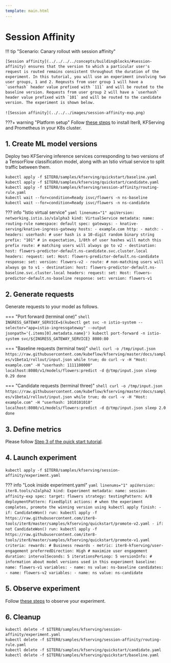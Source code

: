 ```yaml
---
template: main.html
---
```


# Session Affinity

!!! tip "Scenario: Canary rollout with session affinity"

    [Session affinity](../../../../concepts/buildingblocks/#session-affinity) ensures that the version to which a particular user's request is routed remains consistent throughout the duration of the experiment. In this tutorial, you will use an experiment involving two user groups, 1 and 2. Reqeusts from user group 1 will have a `userhash` header value prefixed with `111` and will be routed to the baseline version. Requests from user group 2 will have a `userhash` header value prefixed with `101` and will be routed to the candidate version. The experiment is shown below.

    ![Session affinity](../../../images/session-affinity-exp.png)

???+ warning "Platform setup"
    Follow [these steps](../platform-setup.md) to install Iter8, KFServing and Prometheus in your K8s cluster.

## 1. Create ML model versions
Deploy two KFServing inference services corresponding to two versions of a TensorFlow classification model, along with an Istio virtual service to split traffic between them.

```shell
kubectl apply -f $ITER8/samples/kfserving/quickstart/baseline.yaml
kubectl apply -f $ITER8/samples/kfserving/quickstart/candidate.yaml
kubectl apply -f $ITER8/samples/kfserving/session-affinity/routing-rule.yaml
kubectl wait --for=condition=Ready isvc/flowers -n ns-baseline
kubectl wait --for=condition=Ready isvc/flowers -n ns-candidate
```

??? info "Istio virtual service"
    ```yaml linenums="1"
    apiVersion: networking.istio.io/v1alpha3
    kind: VirtualService
    metadata:
      name: routing-rule
      namespace: default
    spec:
      gateways:
      - knative-serving/knative-ingress-gateway
      hosts:
      - example.com
      http:
      - match:
        - headers:
            userhash: # user hash is a 10-digit random binary string
              prefix: "101" # in expectation, 1/8th of user hashes will match this prefix
        route: # matching users will always go to v2
        - destination:
            host: flowers-predictor-default.ns-candidate.svc.cluster.local
          headers:
            request:
              set:
                Host: flowers-predictor-default.ns-candidate
            response:
              set:
                version: flowers-v2
      - route: # non-matching users will always go to v1
        - destination:
            host: flowers-predictor-default.ns-baseline.svc.cluster.local
          headers:
            request:
              set:
                Host: flowers-predictor-default.ns-baseline
            response:
              set:
                version: flowers-v1
    ```

## 2. Generate requests
Generate requests to your model as follows.

=== "Port forward (terminal one)"
    ```shell
    INGRESS_GATEWAY_SERVICE=$(kubectl get svc -n istio-system --selector="app=istio-ingressgateway" --output jsonpath='{.items[0].metadata.name}')
    kubectl port-forward -n istio-system svc/${INGRESS_GATEWAY_SERVICE} 8080:80
    ```

=== "Baseline requests (terminal two)"
    ```shell
    curl -o /tmp/input.json https://raw.githubusercontent.com/kubeflow/kfserving/master/docs/samples/v1beta1/rollout/input.json
    while true; do
    curl -v -H "Host: example.com" -H "userhash: 1111100000" localhost:8080/v1/models/flowers:predict -d @/tmp/input.json
    sleep 0.29
    done
    ```

=== "Candidate requests (terminal three)"
    ```shell
    curl -o /tmp/input.json https://raw.githubusercontent.com/kubeflow/kfserving/master/docs/samples/v1beta1/rollout/input.json
    while true; do
    curl -v -H "Host: example.com" -H "userhash: 1010101010" localhost:8080/v1/models/flowers:predict -d @/tmp/input.json
    sleep 2.0
    done
    ```

## 3. Define metrics
Please follow [Step 3 of the quick start tutorial](../quick-start.md#3-define-metrics).

## 4. Launch experiment
```shell
kubectl apply -f $ITER8/samples/kfserving/session-affinity/experiment.yaml
```

??? info "Look inside experiment.yaml"
    ```yaml linenums="1"
    apiVersion: iter8.tools/v2alpha2
    kind: Experiment
    metadata:
      name: session-affinity-exp
    spec:
      target: flowers
      strategy:
        testingPattern: A/B
        deploymentPattern: FixedSplit
        actions:
          # when the experiment completes, promote the winning version using kubectl apply
          finish:
          - if: CandidateWon()
            run: kubectl apply -f https://raw.githubusercontent.com/iter8-tools/iter8/master/samples/kfserving/quickstart/promote-v2.yaml
          - if: not CandidateWon()
            run: kubectl apply -f https://raw.githubusercontent.com/iter8-tools/iter8/master/samples/kfserving/quickstart/promote-v1.yaml
      criteria:
        rewards: # Business rewards
        - metric: iter8-kfserving/user-engagement
          preferredDirection: High # maximize user engagement
      duration:
        intervalSeconds: 5
        iterationsPerLoop: 5
      versionInfo:
        # information about model versions used in this experiment
        baseline:
          name: flowers-v1
          variables:
          - name: ns
            value: ns-baseline
        candidates:
        - name: flowers-v2
          variables:
          - name: ns
            value: ns-candidate
    ```

## 5. Observe experiment
Follow [these steps](../../../getting-started/first-experiment.md#3-observe-experiment) to observe your experiment.

## 6. Cleanup
```shell
kubectl delete -f $ITER8/samples/kfserving/session-affinity/experiment.yaml
kubectl delete -f $ITER8/samples/kfserving/session-affinity/routing-rule.yaml
kubectl delete -f $ITER8/samples/kfserving/quickstart/candidate.yaml
kubectl delete -f $ITER8/samples/kfserving/quickstart/baseline.yaml
```
